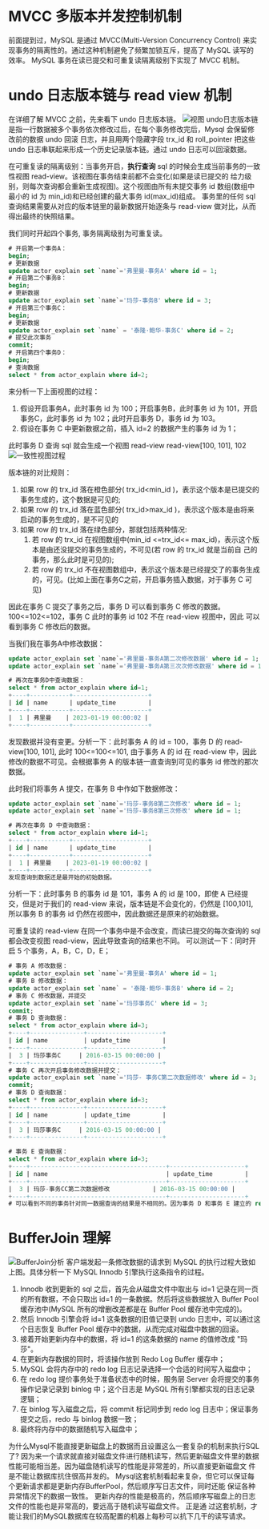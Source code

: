 # MVCC 多版本并发控制机制
前面提到过，MySQL 是通过 MVCC(Multi-Version Concurrency Control) 来实现事务的隔离性的。通过这种机制避免了频繁加锁互斥，提高了 MySQL 读写的效率。
MySQL 事务在读已提交和可重复读隔离级别下实现了 MVCC 机制。

# undo 日志版本链与 read view 机制
在详细了解 MVCC 之前，先来看下 undo 日志版本链。
![视图](../photo/11.视图.png)
undo日志版本链是指一行数据被多个事务依次修改过后，在每个事务修改完后，Mysql 会保留修改前的数据 undo 回滚 日志，并且用两个隐藏字段 trx_id
和 roll_pointer 把这些 undo 日志串联起来形成一个历史记录版本链。通过 undo 日志可以回滚数据。

在可重复读的隔离级别：当事务开启，**执行查询** sql 的时候会生成当前事务的一致性视图 read-view。该视图在事务结束前都不会变化(如果是读已提交的
给力级别，则每次查询都会重新生成视图)。这个视图由所有未提交事务 id 数组(数组中最小的 id 为 min_id)和已经创建的最大事务 id(max_id)组成。
事务里的任何 sql 查询结果需要从对应的版本链里的最新数据开始逐条与 read-view 做对比，从而得出最终的快照结果。

我们同时开起四个事务, 事务隔离级别为可重复读。
```sql
# 开启第一个事务A：
begin;
# 更新数据
update actor_explain set `name`='弗里曼-事务A' where id = 1;
# 开启第二个事务B：
begin;
# 更新数据
update actor_explain set `name`='玛莎-事务B' where id = 3;
# 开启第三个事务C：
begin;
# 更新数据
update actor_explain set `name` = '泰隆·鲍华-事务C' where id = 2;
# 提交此次事务
commit;
# 开启第四个事务D：
begin;
# 查询数据
select * from actor_explain where id=2;
```
来分析一下上面视图的过程：
1. 假设开启事务A，此时事务 id 为 100；开启事务B，此时事务 id 为 101，开启事务C，此时事务 id 为 102；此时开启事务
D，事务 id 为 103。 
2. 假设在事务 C 中更新数据之前，插入 id=2 的数据产生的事务 id 为 1；

此时事务 D 查询 sql 就会生成一个视图 read-view read-view[100, 101], 102
![一致性视图过程](../photo/12.一致性视图过程.png)

版本链的对比规则：
1. 如果 row 的 trx_id 落在橙色部分( trx_id<min_id )，表示这个版本是已提交的事务生成的，这个数据是可见的;
2. 如果 row 的 trx_id 落在蓝色部分( trx_id>max_id )，表示这个版本是由将来启动的事务生成的，是不可见的
3. 如果 row 的 trx_id 落在绿色部分，那就包括两种情况:
   1. 若 row 的 trx_id 在视图数组中(min_id <=trx_id<= max_id)，表示这个版本是由还没提交的事务生成的，不可见(若 row 的 trx_id 就是当前自
      己的事务，那么此时是可见的);
   2. 若 row 的 trx_id 不在视图数组中，表示这个版本是已经提交了的事务生成的，可见。(比如上面在事务C之前，开启事务插入数据，对于事务 C 可见)

因此在事务 C 提交了事务之后，事务 D 可以看到事务 C 修改的数据。 100<=102<=102，事务 C 此时的事务 id 102 不在 read-view 视图中，因此
可以看到事务 C 修改后的数据。

当我们我在事务A中修改数据：
```sql
update actor_explain set `name`='弗里曼-事务A第二次修改数据' where id = 1;
update actor_explain set `name`='弗里曼-事务A第三次次修改数据' where id = 1;

# 再次在事务D中查询数据：
select * from actor_explain where id=1;
+----+-----------+---------------------+
| id | name      | update_time         |
+----+-----------+---------------------+
|  1 | 弗里曼    | 2023-01-19 00:00:02 |
+----+-----------+---------------------+
```
发现数据并没有变更。分析一下：此时事务 A 的 id = 100，事务 D 的 read-view[100, 101], 此时 100<=100<=101, 由于事务 A 的 id 在 read-view
中，因此修改的数据不可见。会根据事务 A 的版本链一直查询到可见的事务 id 修改的那次数据。

此时我们将事务 A 提交，在事务 B 中作如下数据修改：
```sql
update actor_explain set `name`='玛莎-事务B第二次修改' where id = 1;
update actor_explain set `name`='玛莎-事务B第三次修改' where id = 1;

# 再次在事务 D 中查询数据：
select * from actor_explain where id=1;
+----+-----------+---------------------+
| id | name      | update_time         |
+----+-----------+---------------------+
|  1 | 弗里曼    | 2023-01-19 00:00:02 |
+----+-----------+---------------------+
发现查询到数据还是最开始的初始数据。
```
分析一下：此时事务 B 的事务 id 是 101，事务 A 的 id 是 100，即使 A 已经提交，但是对于我们的 read-view 来说，版本链是不会变化的，仍然是
[100,101], 所以事务 B 的事务 id 仍然在视图中，因此数据还是原来的初始数据。

可重复读的 read-view 在同一个事务中是不会改变，而读已提交的每次查询的 sql 都会改变视图 read-view，因此导致查询的结果也不同。
可以测试一下：同时开启 5 个事务，A，B，C，D，E；
```sql
# 事务 A 修改数据：
update actor_explain set `name`='弗里曼-事务A' where id = 1;
# 事务 B 修改数据：
update actor_explain set `name` = '泰隆·鲍华-事务B' where id = 2;
# 事务 C 修改数据，并提交
update actor_explain set `name`='玛莎事务C' where id = 3;
commit;
# 事务 D 查询数据：
select * from actor_explain where id=3;
+----+---------------+---------------------+
| id | name          | update_time         |
+----+---------------+---------------------+
|  3 | 玛莎事务C     | 2016-03-15 00:00:00 |
+----+---------------+---------------------+
# 事务 C 再次开启事务修改数据并提交：
update actor_explain set `name`='玛莎- 事务C第二次数据修改' where id = 3;
commit;
# 事务 D 查询数据：
select * from actor_explain where id=3;
+----+---------------+---------------------+
| id | name          | update_time         |
+----+---------------+---------------------+ 
|  3 | 玛莎事务C     | 2016-03-15 00:00:00 |
+----+---------------+---------------------+

# 事务 E 查询数据：
select * from actor_explain where id=3;
+----+--------------------------------------+---------------------+
| id | name                                 | update_time         |
+----+--------------------------------------+---------------------+
|  3 | 玛莎-事务CC第二次数据修改            | 2016-03-15 00:00:00 |
+----+--------------------------------------+---------------------+
# 可以看到不同的事务针对同一数据查询的结果是不相同的。因为事务 D 和事务 E 建立的 read-view 不同。
```

# BufferJoin 理解
![BufferJoin分析](../photo/13.BufferJoin分析.png)
 客户端发起一条修改数据的请求到 MySQL 的执行过程大致如上图。具体分析一下 MySQL Innodb 引擎执行这条指令的过程。
1. Innodb 收到更新的 sql 之后，首先会从磁盘文件中取出与 id=1 记录在同一页的所有数据，不会只取出 id=1 的一条数据。然后将这些数据放入
 Buffer Pool 缓存池中(MySQL 所有的增删改差都是在 Buffer Pool 缓存池中完成的)。
2. 然后 Innodb 引擎会将 id=1 这条数据的旧值记录到 undo 日志中，可以通过这个日志恢复 Buffer Pool 缓存中的数据，从而完成对磁盘中数据的回滚。
3. 接着开始更新内存中的数据，将 id=1 的这条数据的 name 的值修改成 "玛莎"。
4. 在更新内存数据的同时，将该操作放到 Redo Log Buffer 缓存中；
5. MySQL 会将内存中的 redo log 日志记录选择一个合适的时间写入磁盘中；
6. 在 redo log 提价事务处于准备状态中的时候，服务层 Server 会将提交的事务操作记录记录到 binlog 中；这个日志是 MySQL 所有引擎都实现的日志记录逻辑；
7. 在 binlog 写入磁盘之后，将 commit 标记同步到 redo log 日志中；保证事务提交之后，redo 与 binlog 数据一致；
8. 最终将内存中的数据随机写入磁盘中；

为什么Mysql不能直接更新磁盘上的数据而且设置这么一套复杂的机制来执行SQL了? 
因为来一个请求就直接对磁盘文件进行随机读写，然后更新磁盘文件里的数据性能可能相当差。因为磁盘随机读写的性能是非常差的，所以直接更新磁盘文
件是不能让数据库抗住很高并发的。 Mysql这套机制看起来复杂，但它可以保证每个更新请求都是更新内存BufferPool，然后顺序写日志文件，同时还能
保证各种异常情况下的数据一致性。 更新内存的性能是极高的，然后顺序写磁盘上的日志文件的性能也是非常高的，要远高于随机读写磁盘文件。 正是通
过这套机制，才能让我们的MySQL数据库在较高配置的机器上每秒可以抗下几干的读写请求。



